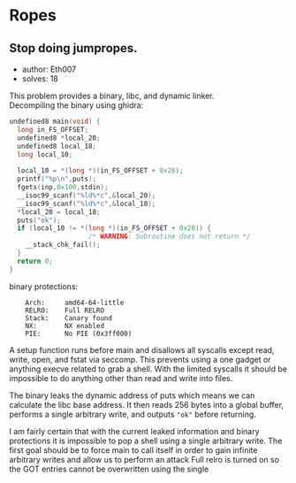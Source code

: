 # Ropes
## Stop doing jumpropes.
 - author: Eth007
 - solves: 18

This problem provides a binary, libc, and dynamic linker.<br>
Decompiling the binary using ghidra:
```c
undefined8 main(void) {
  long in_FS_OFFSET;
  undefined8 *local_20;
  undefined8 local_18;
  long local_10;
  
  local_10 = *(long *)(in_FS_OFFSET + 0x28);
  printf("%p\n",puts);
  fgets(inp,0x100,stdin);
  __isoc99_scanf("%ld%*c",&local_20);
  __isoc99_scanf("%ld%*c",&local_18);
  *local_20 = local_18;
  puts("ok");
  if (local_10 != *(long *)(in_FS_OFFSET + 0x28)) {
                    /* WARNING: Subroutine does not return */
    __stack_chk_fail();
  }
  return 0;
}
```
binary protections:
```
    Arch:     amd64-64-little
    RELRO:    Full RELRO
    Stack:    Canary found
    NX:       NX enabled
    PIE:      No PIE (0x3ff000)
```
A setup function runs before main and disallows all syscalls except read, write, open, and fstat via seccomp. This prevents using a one gadget or anything execve related to grab a shell. With the limited syscalls it should be impossible to do anything other than read and write into files.

The binary leaks the dynamic address of puts which means we can calculate the libc base address. It then reads 256 bytes into a global buffer, performs a single arbitrary write, and outputs `"ok"` before returning.

I am fairly certain that with the current leaked information and binary protections it is impossible to pop a shell using a single arbitrary write. The first goal should be to force main to call itself in order to gain infinite arbitrary writes and allow us to perform an attack
Full relro is turned on so the GOT entries cannot be overwritten using the single